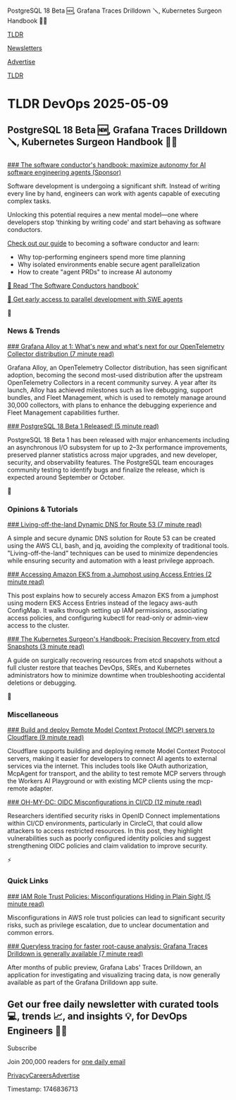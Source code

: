 PostgreSQL 18 Beta 🆕, Grafana Traces Drilldown 🪛, Kubernetes Surgeon Handbook 🧑‍⚕️

[TLDR](/)

[Newsletters](/newsletters)

[Advertise](https://advertise.tldr.tech/)

[TLDR](/)

# TLDR DevOps 2025-05-09

## PostgreSQL 18 Beta 🆕, Grafana Traces Drilldown 🪛, Kubernetes Surgeon Handbook 🧑‍⚕️

### 

[### The software conductor's handbook: maximize autonomy for AI software engineering agents (Sponsor)](https://gitpod.io/blog/software-conductors-handbook?utm_campaign=tldrdevops_2025_primary_2&amp;utm_source=partner&amp;utm_medium=email)

Software development is undergoing a significant shift. Instead of writing every line by hand, engineers can work with agents capable of executing complex tasks.

Unlocking this potential requires a new mental model—one where developers stop ‘thinking by writing code' and start behaving as software conductors.

[Check out our guide](https://gitpod.io/blog/software-conductors-handbook?utm_campaign=tldrdevops_2025_primary_2&utm_source=partner&utm_medium=email) to becoming a software conductor and learn:

* Why top-performing engineers spend more time planning
* Why isolated environments enable secure agent parallelization
* How to create "agent PRDs" to increase AI autonomy

[📘 Read ‘The Software Conductors handbook'](https://gitpod.io/blog/software-conductors-handbook?utm_campaign=tldrdevops_2025_primary_2&utm_source=partner&utm_medium=email)

[🤖 Get early access to parallel development with SWE agents](https://www.gitpod.io/waitlist?utm_campaign=tldrdevops_2025_primary_2&utm_source=partner&utm_medium=email)

📱

### News & Trends

[### Grafana Alloy at 1: What's new and what's next for our OpenTelemetry Collector distribution (7 minute read)](https://grafana.com/blog/2025/05/08/alloy-one-year/?utm_source=tldrdevops)

Grafana Alloy, an OpenTelemetry Collector distribution, has seen significant adoption, becoming the second most-used distribution after the upstream OpenTelemetry Collectors in a recent community survey. A year after its launch, Alloy has achieved milestones such as live debugging, support bundles, and Fleet Management, which is used to remotely manage around 30,000 collectors, with plans to enhance the debugging experience and Fleet Management capabilities further.

[### PostgreSQL 18 Beta 1 Released! (5 minute read)](https://www.postgresql.org/about/news/postgresql-18-beta-1-released-3070/?utm_source=tldrdevops)

PostgreSQL 18 Beta 1 has been released with major enhancements including an asynchronous I/O subsystem for up to 2–3x performance improvements, preserved planner statistics across major upgrades, and new developer, security, and observability features. The PostgreSQL team encourages community testing to identify bugs and finalize the release, which is expected around September or October.

🚀

### Opinions & Tutorials

[### Living-off-the-land Dynamic DNS for Route 53 (7 minute read)](https://www.new23d.com/living-off-the-land-dynamic-dns-for-route-53?utm_source=tldrdevops)

A simple and secure dynamic DNS solution for Route 53 can be created using the AWS CLI, bash, and jq, avoiding the complexity of traditional tools. "Living-off-the-land" techniques can be used to minimize dependencies while ensuring security and automation with a least privilege approach.

[### Accessing Amazon EKS from a Jumphost using Access Entries (2 minute read)](https://dev.to/jajera/accessing-amazon-eks-from-a-jumphost-using-access-entries-4836?utm_source=tldrdevops)

This post explains how to securely access Amazon EKS from a jumphost using modern EKS Access Entries instead of the legacy aws-auth ConfigMap. It walks through setting up IAM permissions, associating access policies, and configuring kubectl for read-only or admin-view access to the cluster.

[### The Kubernetes Surgeon's Handbook: Precision Recovery from etcd Snapshots (3 minute read)](https://www.cncf.io/blog/2025/05/08/the-kubernetes-surgeons-handbook-precision-recovery-from-etcd-snapshots/?utm_source=tldrdevops)

A guide on surgically recovering resources from etcd snapshots without a full cluster restore that teaches DevOps, SREs, and Kubernetes administrators how to minimize downtime when troubleshooting accidental deletions or debugging.

🎁

### Miscellaneous

[### Build and deploy Remote Model Context Protocol (MCP) servers to Cloudflare (9 minute read)](https://blog.cloudflare.com/remote-model-context-protocol-servers-mcp?utm_source=tldrdevops)

Cloudflare supports building and deploying remote Model Context Protocol servers, making it easier for developers to connect AI agents to external services via the internet. This includes tools like OAuth authorization, McpAgent for transport, and the ability to test remote MCP servers through the Workers AI Playground or with existing MCP clients using the mcp-remote adapter.

[### OH-MY-DC: OIDC Misconfigurations in CI/CD (12 minute read)](https://unit42.paloaltonetworks.com/oidc-misconfigurations-in-ci-cd?utm_source=tldrdevops)

Researchers identified security risks in OpenID Connect implementations within CI/CD environments, particularly in CircleCI, that could allow attackers to access restricted resources. In this post, they highlight vulnerabilities such as poorly configured identity policies and suggest strengthening OIDC policies and claim validation to improve security.

⚡️

### Quick Links

[### IAM Role Trust Policies: Misconfigurations Hiding in Plain Sight (5 minute read)](https://www.token.security/blog/iam-role-trust-policies-misconfigurations-hiding-in-plain-sight?utm_source=tldrdevops)

Misconfigurations in AWS role trust policies can lead to significant security risks, such as privilege escalation, due to unclear documentation and common errors.

[### Queryless tracing for faster root-cause analysis: Grafana Traces Drilldown is generally available (7 minute read)](https://grafana.com/blog/2025/05/08/traces-drilldown-generally-available/?utm_source=tldrdevops)

After months of public preview, Grafana Labs' Traces Drilldown, an application for investigating and visualizing tracing data, is now generally available as part of the Grafana Drilldown app suite.

## Get our free daily newsletter with curated tools 💻, trends 📈, and insights 💡, for DevOps Engineers 👨‍💻

Subscribe

Join 200,000 readers for [one daily email](/api/latest/devops)

[Privacy](/privacy)[Careers](https://jobs.ashbyhq.com/tldr.tech)[Advertise](/devops/advertise)

Timestamp: 1746836713